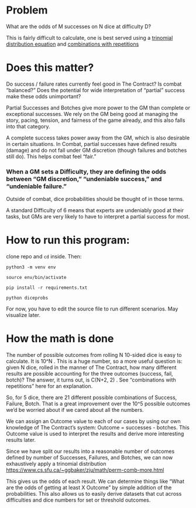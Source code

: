 # Problem
What are the odds of M successes on N dice at difficulty D? 

This is fairly difficult to calculate, one is best served using a [trinomial distribution equation](https://online.stat.psu.edu/stat414/lesson/17/17.3) and [combinations with repetitions](https://www.cs.sfu.ca/~ggbaker/zju/math/perm-comb-more.html)

# Does this matter?

Do success / failure rates currently feel good in The Contract? Is combat “balanced?” Does the potential for wide interpretation of “partial” success make these odds unimportant?

Partial Successes and Botches give more power to the GM than complete or exceptional successes. We rely on the GM being good at managing the story, pacing, tension, and fairness of the game already, and this also falls into that category. 

A complete success takes power away from the GM, which is also desirable in certain situations. In Combat, partial successes have defined results (damage) and do not fall under GM discretion (though failures and botches still do). This helps combat feel “fair.” 

### When a GM sets a Difficulty, they are defining the odds between “GM discretion,”  “undeniable success,” and “undeniable failure.” 

Outside of combat, dice probabilities should be thought of in those terms.

A standard Difficulty of 6 means that experts are undeniably good at their tasks, but GMs are very likely to have to interpret a partial success for most.

# How to run this program:

clone repo and `cd` inside. Then:

`python3 -m venv env`

`source env/bin/activate`

`pip install -r requirements.txt`

`python diceprobs`

For now, you have to edit the source file to run different scenarios. May visualize later.

# How the math is done

The number of possible outcomes from rolling N 10-sided dice is easy to calculate. It is 10^N . This is a huge number, so a more useful question is: given N dice, rolled in the manner of The Contract, how many different results are possible accounting for the three outcomes (success, fail, botch)? The answer, it turns out, is C(N+2, 2) . See “combinations with repetitions” here for an explanation. 

So, for 5 dice, there are 21 different possible combinations of Success, Failure, Botch. That is a great improvement over the 10^5 possible outcomes we’d be worried about if we cared about all the numbers. 

We can assign an Outcome value to each of our cases by using our own knowledge of The Contract’s system: Outcome = successes - botches.  This Outcome value is used to interpret the results and derive more interesting results later.

Since we have split our results into a reasonable number of outcomes defined by number of Successes, Failures, and Botches, we can now exhaustively apply a trinomial distribution https://www.cs.sfu.ca/~ggbaker/zju/math/perm-comb-more.html 

This gives us the odds of each result. We can determine things like “What are the odds of getting at least X Outcome” by simple addition of the probabilities. This also allows us to easily derive datasets that cut across difficulties and dice numbers for set or threshold outcomes.

